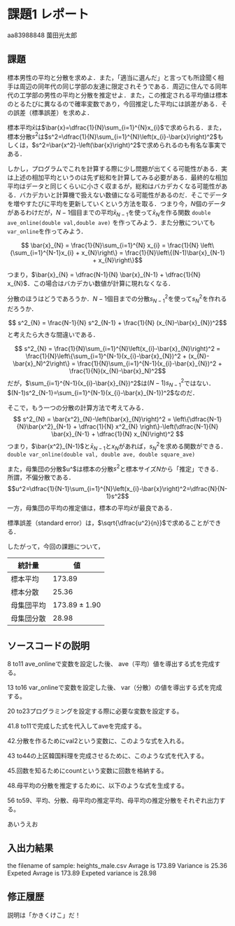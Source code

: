 # 課題1 レポート

aa83988848 薗田光太郎

## 課題

標本男性の平均と分散を求めよ．また，「適当に選んだ」と言っても所詮聞く相手は周辺の同年代の同じ学部の友達に限定されそうである．周辺に住んでる同年代の工学部の男性の平均と分散を推定せよ．また，この推定される平均値は標本のとるたびに異なるので確率変数であり，今回推定した平均には誤差がある．その誤差（標準誤差）を求めよ．
   
標本平均$\bar{x}$は$\bar{x}=\dfrac{1}{N}\sum_{i=1}^{N}x_{i}$で求められる．また，標本分散$s^2$は$s^2=\dfrac{1}{N}\sum_{i=1}^{N}\left(x_{i}-\bar{x}\right)^2$もしくは，$s^2=\bar{x^2}-\left(\bar{x}\right)^2$で求められるのも有名な事実である．

しかし，プログラムでこれを計算する際に少し問題が出てくる可能性がある．実は上述の相加平均というのは先ず総和を計算してみる必要がある．最終的な相加平均はデータと同じくらいに小さく収まるが，総和はバカデカくなる可能性がある．バカデカいと計算機で扱えない数値になる可能性があるのだ．そこでデータを増やすたびに平均を更新していくという方法を取る．つまり今，$N$個のデータがあるわけだが，$N-1$個目までの平均$\bar{x}_{N-1}$を使って$\bar{x}_{N}$を作る関数 `double ave_online(double val,double ave)` を作ってみよう．また分散についても `var_online`を作ってみよう．
   
$$ \bar{x}_{N} = \frac{1}{N}\sum_{i=1}^{N} x_{i} = \frac{1}{N} \left\{\sum_{i=1}^{N-1}x_{i} + x_{N}\right\} = \frac{1}{N}\left\{(N-1)\bar{x}_{N-1} + x_{N}\right\}$$
   
つまり，$\bar{x}_{N} = \dfrac{N-1}{N} \bar{x}_{N-1} + \dfrac{1}{N} x_{N}$．この場合はバカデカい数値が計算に現れなくなる．
   
分散のほうはどうであろうか．$N-1$個目までの分散$s^2_{N-1}$を使って$s^2_{N}$を作れるだろうか．
   
$$ s^2_{N} = \frac{N-1}{N} s^2_{N-1} + \frac{1}{N} (x_{N}-\bar{x}_{N})^2$$
と考えたら大きな間違いである．
   
$$ s^2_{N} = \frac{1}{N}\sum_{i=1}^{N}\left(x_{i}-\bar{x}_{N}\right)^2 = \frac{1}{N}\left\{\sum_{i=1}^{N-1}(x_{i}-\bar{x}_{N})^2 + (x_{N}-\bar{x}_N)^2\right\} = \frac{1}{N}\sum_{i=1}^{N-1}(x_{i}-\bar{x}_{N})^2 + \frac{1}{N}(x_{N}-\bar{x}_N)^2$$
だが，$\sum_{i=1}^{N-1}(x_{i}-\bar{x}_{N})^2$は$(N-1)s^2_{N-1}$ではない．$(N-1)s^2_{N-1}=\sum_{i=1}^{N-1}(x_{i}-\bar{x}_{N-1})^2$なのだ．

そこで，もう一つの分散の計算方法で考えてみる．
$$ s^2_{N} = \bar{x^2}_{N}-\left(\bar{x}_{N}\right)^2 = \left\{\dfrac{N-1}{N}\bar{x^2}_{N-1} + \dfrac{1}{N} x^2_{N} \right\}-\left(\dfrac{N-1}{N} \bar{x}_{N-1} + \dfrac{1}{N} x_{N}\right)^2 $$
つまり，$\bar{x^2}_{N-1}$と$\bar{x}_{N-1}$と$x_{N}$があれば，$s^2_{N}$を求める関数ができる．`double var_online(double val, double ave, double square_ave)`

また，母集団の分散$u^$は標本の分散$s^2$と標本サイズ$N$から「推定」できる．所謂，不偏分散である．
$$u^2=\dfrac{1}{N-1}\sum_{i=1}^{N}\left(x_{i}-\bar{x}\right)^2=\dfrac{N}{N-1}s^2$$
一方，母集団の平均の推定値は，標本の平均$\bar{x}$が最良である．

標準誤差（standard error）は，$\sqrt{\dfrac{u^2}{n}}$で求めることができる．

したがって，今回の課題について，

|統計量|値|
|---|---|
|標本平均|$173.89$|
|標本分散|$25.36$|
|母集団平均|$173.89\pm 1.90$|
|母集団分散|$28.98$|

## ソースコードの説明

8 to11 ave_onlineで変数を設定した後、
ave（平均）値を導出する式を完成する。

13 to16 var_onlineで変数を設定した後、
var（分散）の値を導出する式を完成する。

20 to23プログラミングを設定する際に必要な変数を設定する。

41.8 to11で完成した式を代入してaveを完成する。

42.分散を作るためにval2という変数に、このような式を入れる。

43 to44の上区韓国料理を完成させるために、このような式を代入する。

45.回数を知るためにcountという変数に回数を格納する。

48.母平均の分散を推定するために、以下のような式を生成する。

56 to59、平均、分散、母平均の推定平均、母平均の推定分散をそれぞれ出力する。

あいうえお

## 入出力結果

the filename of sample: heights_male.csv
Avrage is 173.89
Variance is 25.36
Expeted Avrage is 173.89
Expeted variance is 28.98

## 修正履歴

説明は「かきくけこ」だ！
